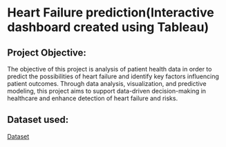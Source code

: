 # Heart Failure prediction(Interactive dashboard created using Tableau)
## Project Objective:
The objective of this project is analysis of patient health data in order to predict the possibilities of heart failure and identify key factors influencing patient outcomes. Through data analysis, visualization, and predictive modeling, this project aims to support data-driven decision-making in healthcare and enhance detection of heart failure and risks.

## Dataset used:
<a href="https://github.com/DataScienceRoadMapDSRM/Data-Science-projects/blob/main/heart_failure_clinical_records_dataset%20(1).csv">Dataset</a>
